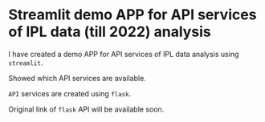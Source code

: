# Streamlit demo APP for API services of IPL data (till 2022) analysis

I have created a demo APP for API services of IPL data analysis using `streamlit`.

Showed which API services are available.

`API` services are created using `flask`.

Original link of `flask` API will be available soon.
